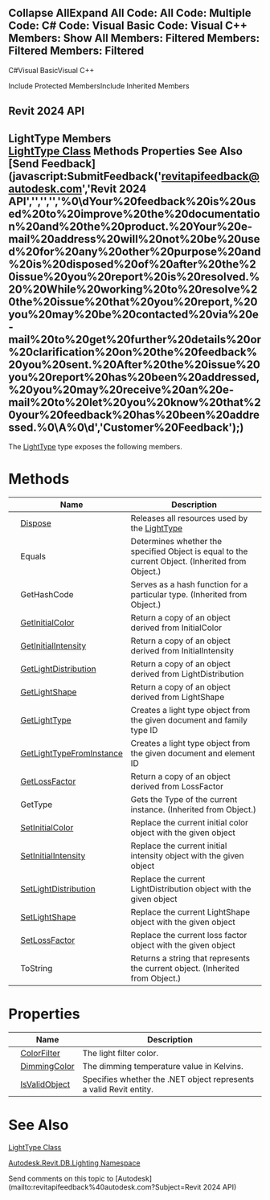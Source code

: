 ﻿

Collapse AllExpand All Code: All Code: Multiple Code: C# Code: Visual Basic Code: Visual C++  Members: Show All Members: Filtered Members: Filtered Members: Filtered   
---  
  
C#Visual BasicVisual C++

Include Protected MembersInclude Inherited Members

Revit 2024 API  
---  
LightType Members  
[LightType Class](42c83d85-60cd-52c3-7b97-b89e81d7d9fe.md) Methods Properties See Also [Send Feedback](javascript:SubmitFeedback\('revitapifeedback@autodesk.com','Revit 2024 API','','','','%0\\dYour%20feedback%20is%20used%20to%20improve%20the%20documentation%20and%20the%20product.%20Your%20e-mail%20address%20will%20not%20be%20used%20for%20any%20other%20purpose%20and%20is%20disposed%20of%20after%20the%20issue%20you%20report%20is%20resolved.%20%20While%20working%20to%20resolve%20the%20issue%20that%20you%20report,%20you%20may%20be%20contacted%20via%20e-mail%20to%20get%20further%20details%20or%20clarification%20on%20the%20feedback%20you%20sent.%20After%20the%20issue%20you%20report%20has%20been%20addressed,%20you%20may%20receive%20an%20e-mail%20to%20let%20you%20know%20that%20your%20feedback%20has%20been%20addressed.%0\\A%0\\d','Customer%20Feedback'\);)  
---  
  
The [LightType](42c83d85-60cd-52c3-7b97-b89e81d7d9fe.md) type exposes the following members.

# Methods

|  | Name | Description |
| --- | --- | --- |
|  | [Dispose](b9c1777b-a7e0-286d-b52b-730269c0523f.md) | Releases all resources used by the [LightType](42c83d85-60cd-52c3-7b97-b89e81d7d9fe.md) |
|  | Equals | Determines whether the specified Object is equal to the current Object. (Inherited from Object.) |
|  | GetHashCode | Serves as a hash function for a particular type.  (Inherited from Object.) |
|  | [GetInitialColor](e0fdfc8c-c842-1291-3993-e66efa501953.md) | Return a copy of an object derived from InitialColor |
|  | [GetInitialIntensity](3ac41b1a-a2a8-c15f-6bba-eb41e48006c6.md) | Return a copy of an object derived from InitialIntensity |
|  | [GetLightDistribution](8c915d67-4a0c-3a92-36f3-64cdba5f59a5.md) | Return a copy of an object derived from LightDistribution |
|  | [GetLightShape](0686aa9f-7b29-3d3c-b17f-926c96750cde.md) | Return a copy of an object derived from LightShape |
|  | [GetLightType](2cf4fd38-92b9-cc32-12d8-b08851669d1d.md) | Creates a light type object from the given document and family type ID |
|  | [GetLightTypeFromInstance](0b28606c-a767-a3ef-725f-4ff3edac2cac.md) | Creates a light type object from the given document and element ID |
|  | [GetLossFactor](70ea1fae-a218-8367-25ca-a9fa13237b70.md) | Return a copy of an object derived from LossFactor |
|  | GetType | Gets the Type of the current instance. (Inherited from Object.) |
|  | [SetInitialColor](cb6977dd-71bc-7271-fda0-0c72c8e45d38.md) | Replace the current initial color object with the given object |
|  | [SetInitialIntensity](0efb807e-bc7f-50dc-886f-ab8e9958901a.md) | Replace the current initial intensity object with the given object |
|  | [SetLightDistribution](b5a83b94-c75b-f7d7-bd38-310c6e89bc3b.md) | Replace the current LightDistribution object with the given object |
|  | [SetLightShape](76754532-8954-48aa-f515-c0d5a4e3ef8b.md) | Replace the current LightShape object with the given object |
|  | [SetLossFactor](8cec0b52-0c27-b59d-2751-3fef3e996676.md) | Replace the current loss factor object with the given object |
|  | ToString | Returns a string that represents the current object. (Inherited from Object.) |
  
# Properties

|  | Name | Description |
| --- | --- | --- |
|  | [ColorFilter](c9d73694-2f9b-9801-6310-484b337d4069.md) | The light filter color. |
|  | [DimmingColor](8b0cde8f-3228-045d-17cf-ae2b5dbe0b91.md) | The dimming temperature value in Kelvins. |
|  | [IsValidObject](5b5f1e73-8f56-538d-138d-05d7143bb055.md) | Specifies whether the .NET object represents a valid Revit entity. |
  
# See Also

[LightType Class](42c83d85-60cd-52c3-7b97-b89e81d7d9fe.md)

[Autodesk.Revit.DB.Lighting Namespace](a6a04f07-7fd2-0a4e-12e7-01842ee6daaf.md)

Send comments on this topic to [Autodesk](mailto:revitapifeedback%40autodesk.com?Subject=Revit 2024 API)